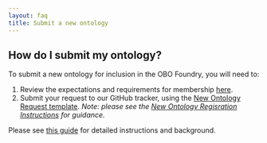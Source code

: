 ```yaml
---
layout: faq
title: Submit a new ontology
---
```


## How do I submit my ontology?

To submit a new ontology for inclusion in the OBO Foundry, you will need to:
1. Review the expectations and requirements for membership [here](http://obofoundry.org/docs/OBO_Foundry_membership_requirements_and_technical_details.html).
2. Submit your request to our GitHub tracker, using the [New Ontology Request template](https://github.com/OBOFoundry/OBOFoundry.github.io/issues/new?assignees=&labels=new+ontology&template=new-ontology-request.md&title=). _Note: please see the [New Ontology Regisration Instructions](http://obofoundry.org/docs/NewOntologyRegistrationInstructions.html) for guidance._

Please see [this guide](/docs/Policy_for_OBO_namespace_and_associated_PURL_requests.html) for detailed instructions and background.
